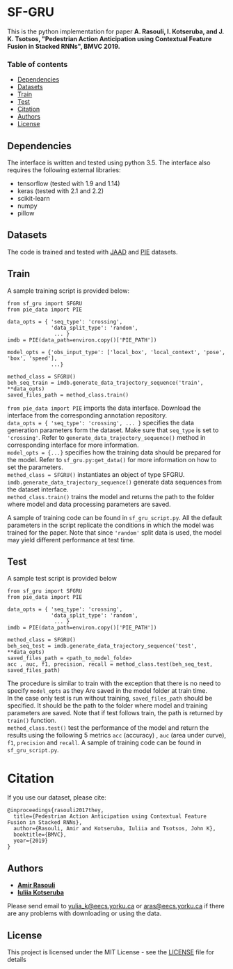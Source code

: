 # SF-GRU
This is the python implementation for paper **A. Rasouli, I. Kotseruba, and J. K. Tsotsos, "Pedestrian Action Anticipation using Contextual Feature Fusion in Stacked RNNs", BMVC 2019.**

### Table of contents
* [Dependencies](#dependencies)
* [Datasets](#datasets)
* [Train](#train)
* [Test](#test)
* [Citation](#citation)
* [Authors](#authors)
* [License](#license)


<a name="dependencies"></a>
## Dependencies
The interface is written and tested using python 3.5. The interface also requires
the following external libraries:<br/>
* tensorflow (tested with 1.9 and 1.14)
* keras (tested with 2.1 and 2.2)
* scikit-learn
* numpy
* pillow

<a name="datasets"></a>
## Datasets
The code is trained and tested with [JAAD](http://data.nvision2.eecs.yorku.ca/JAAD_dataset/) and [PIE](http://data.nvision2.eecs.yorku.ca/PIE_dataset/) datasets.


<a name="train"></a>
## Train
A sample training script is provided below:

```
from sf_gru import SFGRU
from pie_data import PIE

data_opts = { 'seq_type': 'crossing',
              'data_split_type': 'random',
               ... }
imdb = PIE(data_path=environ.copy()['PIE_PATH'])

model_opts = {'obs_input_type': ['local_box', 'local_context', 'pose', 'box', 'speed'],
              ...}

method_class = SFGRU()
beh_seq_train = imdb.generate_data_trajectory_sequence('train', **data_opts)
saved_files_path = method_class.train()

```
`from pie_data import PIE` imports the data interface. Download the interface from the corresponding annotation repository.<br/>
`data_opts = { 'seq_type': 'crossing', ... }` specifies the data generation parameters form the dataset. Make sure that `seq_type` is set to `'crossing'`.  Refer to `generate_data_trajectory_sequence()` method in corresponding interface for more information. <br/>
`model_opts = {...}` specifies how the training data should be prepared for the model. Refer to `sf_gru.py:get_data()` for more
information on how to set the parameters. <br/>
`method_class = SFGRU()` instantiates an object of type SFGRU. <br/>
`imdb.generate_data_trajectory_sequence()` generate data sequences from the dataset interface.<br/>
`method_class.train()` trains the model and returns the path to the folder where model and data processing
parameters are saved.

A sample of training code can be found in `sf_gru_script.py`. All the default parameters in the script replicate the conditions in which the model was trained for the paper. Note that since `'random'` split data is used, the model may yield different performance at test time.


<a name="test"></a>
## Test
A sample test script is provided below
```
from sf_gru import SFGRU
from pie_data import PIE

data_opts = { 'seq_type': 'crossing',
              'data_split_type': 'random',
               ... }
imdb = PIE(data_path=environ.copy()['PIE_PATH'])

method_class = SFGRU()
beh_seq_test = imdb.generate_data_trajectory_sequence('test', **data_opts)
saved_files_path = <path_to_model_folde>
acc , auc, f1, precision, recall = method_class.test(beh_seq_test, saved_files_path)
```
The procedure is similar to train with the exception that there is no need to specify `model_opts` as they Are
saved in the model folder at train time.<br/>
In the case only test is run without training, `saved_files_path` should be specified. It should be the path to the folder where model and training parameters are saved. Note that if test follows train, the path is returned by `train()` function.<br/>
`method_class.test()` test the performance of the model and return the results using the following 5 metrics `acc` (accuracy) , `auc` (area under curve), `f1`, `precision` and `recall`. A sample of training code can be found in `sf_gru_script.py`.


<a name="citation"></a>
# Citation
If you use our dataset, please cite:
```
@inproceedings{rasouli2017they,
  title={Pedestrian Action Anticipation using Contextual Feature Fusion in Stacked RNNs},
  author={Rasouli, Amir and Kotseruba, Iuliia and Tsotsos, John K},
  booktitle={BMVC},
  year={2019}
}

```
<a name="authors"></a>
## Authors

* **[Amir Rasouli](http://www.cse.yorku.ca/~aras/index.html)**
* **[Iuliia Kotseruba](http://www.cse.yorku.ca/~yulia_k/)**

Please send email to yulia_k@eecs.yorku.ca or aras@eecs.yorku.ca if there are any problems with downloading or using the data.

<a name="license"></a>
## License
This project is licensed under the MIT License - see the [LICENSE](LICENSE) file for details
